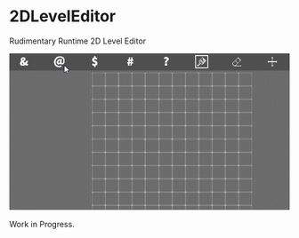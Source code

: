 # 2DLevelEditor

Rudimentary Runtime 2D Level Editor

<img src='/PREVIEW/01.gif'/>

Work in Progress.